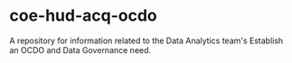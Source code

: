 # coe-hud-acq-ocdo
A repository for information related to the Data Analytics team's Establish an OCDO and Data Governance need.
